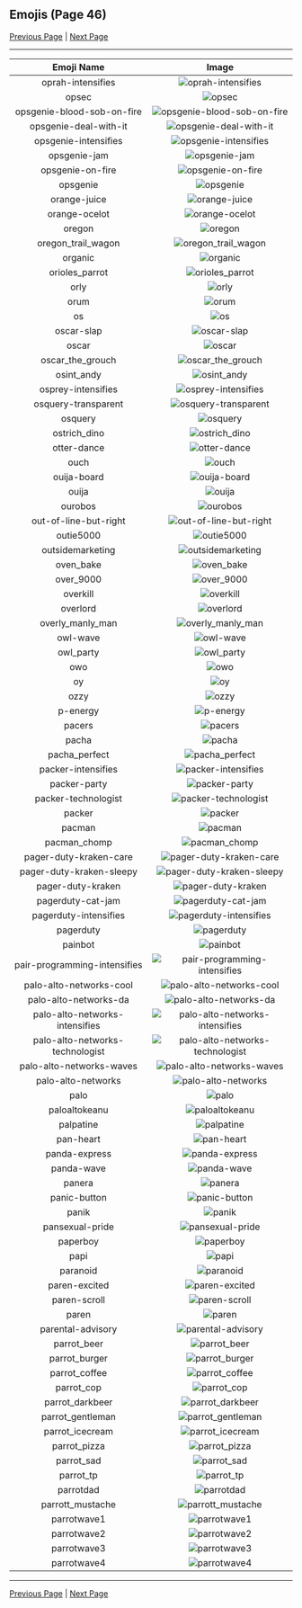 
## Emojis (Page 46)

[Previous Page](/docs/rc/page-o-0045.md)
  | [Next Page](/docs/rc/page-p-0047.md)

<hr />

|Emoji Name|Image|
| :-: | :-: |
|oprah-intensifies| ![oprah-intensifies](/emojis/rc/oprah-intensifies.gif)|
|opsec| ![opsec](/emojis/rc/opsec.png)|
|opsgenie-blood-sob-on-fire| ![opsgenie-blood-sob-on-fire](/emojis/rc/opsgenie-blood-sob-on-fire.png)|
|opsgenie-deal-with-it| ![opsgenie-deal-with-it](/emojis/rc/opsgenie-deal-with-it.gif)|
|opsgenie-intensifies| ![opsgenie-intensifies](/emojis/rc/opsgenie-intensifies.gif)|
|opsgenie-jam| ![opsgenie-jam](/emojis/rc/opsgenie-jam.gif)|
|opsgenie-on-fire| ![opsgenie-on-fire](/emojis/rc/opsgenie-on-fire.gif)|
|opsgenie| ![opsgenie](/emojis/rc/opsgenie.png)|
|orange-juice| ![orange-juice](/emojis/rc/orange-juice.png)|
|orange-ocelot| ![orange-ocelot](/emojis/rc/orange-ocelot.png)|
|oregon| ![oregon](/emojis/rc/oregon.png)|
|oregon_trail_wagon| ![oregon_trail_wagon](/emojis/rc/oregon_trail_wagon.png)|
|organic| ![organic](/emojis/rc/organic.jpg)|
|orioles_parrot| ![orioles_parrot](/emojis/rc/orioles_parrot.gif)|
|orly| ![orly](/emojis/rc/orly.jpg)|
|orum| ![orum](/emojis/rc/orum.png)|
|os| ![os](/emojis/rc/os.gif)|
|oscar-slap| ![oscar-slap](/emojis/rc/oscar-slap.jpg)|
|oscar| ![oscar](/emojis/rc/oscar.jpg)|
|oscar_the_grouch| ![oscar_the_grouch](/emojis/rc/oscar_the_grouch.png)|
|osint_andy| ![osint_andy](/emojis/rc/osint_andy.png)|
|osprey-intensifies| ![osprey-intensifies](/emojis/rc/osprey-intensifies.gif)|
|osquery-transparent| ![osquery-transparent](/emojis/rc/osquery-transparent.png)|
|osquery| ![osquery](/emojis/rc/osquery.png)|
|ostrich_dino| ![ostrich_dino](/emojis/rc/ostrich_dino.png)|
|otter-dance| ![otter-dance](/emojis/rc/otter-dance.gif)|
|ouch| ![ouch](/emojis/rc/ouch.png)|
|ouija-board| ![ouija-board](/emojis/rc/ouija-board.jpg)|
|ouija| ![ouija](/emojis/rc/ouija.png)|
|ourobos| ![ourobos](/emojis/rc/ourobos.png)|
|out-of-line-but-right| ![out-of-line-but-right](/emojis/rc/out-of-line-but-right.png)|
|outie5000| ![outie5000](/emojis/rc/outie5000.jpg)|
|outsidemarketing| ![outsidemarketing](/emojis/rc/outsidemarketing.png)|
|oven_bake| ![oven_bake](/emojis/rc/oven_bake.png)|
|over_9000| ![over_9000](/emojis/rc/over_9000.png)|
|overkill| ![overkill](/emojis/rc/overkill.png)|
|overlord| ![overlord](/emojis/rc/overlord.png)|
|overly_manly_man| ![overly_manly_man](/emojis/rc/overly_manly_man.jpg)|
|owl-wave| ![owl-wave](/emojis/rc/owl-wave.png)|
|owl_party| ![owl_party](/emojis/rc/owl_party.gif)|
|owo| ![owo](/emojis/rc/owo.png)|
|oy| ![oy](/emojis/rc/oy.jpg)|
|ozzy| ![ozzy](/emojis/rc/ozzy.jpg)|
|p-energy| ![p-energy](/emojis/rc/p-energy.png)|
|pacers| ![pacers](/emojis/rc/pacers.png)|
|pacha| ![pacha](/emojis/rc/pacha.png)|
|pacha_perfect| ![pacha_perfect](/emojis/rc/pacha_perfect.png)|
|packer-intensifies| ![packer-intensifies](/emojis/rc/packer-intensifies.gif)|
|packer-party| ![packer-party](/emojis/rc/packer-party.gif)|
|packer-technologist| ![packer-technologist](/emojis/rc/packer-technologist.png)|
|packer| ![packer](/emojis/rc/packer.png)|
|pacman| ![pacman](/emojis/rc/pacman.gif)|
|pacman_chomp| ![pacman_chomp](/emojis/rc/pacman_chomp.gif)|
|pager-duty-kraken-care| ![pager-duty-kraken-care](/emojis/rc/pager-duty-kraken-care.png)|
|pager-duty-kraken-sleepy| ![pager-duty-kraken-sleepy](/emojis/rc/pager-duty-kraken-sleepy.png)|
|pager-duty-kraken| ![pager-duty-kraken](/emojis/rc/pager-duty-kraken.png)|
|pagerduty-cat-jam| ![pagerduty-cat-jam](/emojis/rc/pagerduty-cat-jam.gif)|
|pagerduty-intensifies| ![pagerduty-intensifies](/emojis/rc/pagerduty-intensifies.gif)|
|pagerduty| ![pagerduty](/emojis/rc/pagerduty.png)|
|painbot| ![painbot](/emojis/rc/painbot.png)|
|pair-programming-intensifies| ![pair-programming-intensifies](/emojis/rc/pair-programming-intensifies.gif)|
|palo-alto-networks-cool| ![palo-alto-networks-cool](/emojis/rc/palo-alto-networks-cool.png)|
|palo-alto-networks-da| ![palo-alto-networks-da](/emojis/rc/palo-alto-networks-da.png)|
|palo-alto-networks-intensifies| ![palo-alto-networks-intensifies](/emojis/rc/palo-alto-networks-intensifies.gif)|
|palo-alto-networks-technologist| ![palo-alto-networks-technologist](/emojis/rc/palo-alto-networks-technologist.png)|
|palo-alto-networks-waves| ![palo-alto-networks-waves](/emojis/rc/palo-alto-networks-waves.gif)|
|palo-alto-networks| ![palo-alto-networks](/emojis/rc/palo-alto-networks.png)|
|palo| ![palo](/emojis/rc/palo.png)|
|paloaltokeanu| ![paloaltokeanu](/emojis/rc/paloaltokeanu.jpg)|
|palpatine| ![palpatine](/emojis/rc/palpatine.png)|
|pan-heart| ![pan-heart](/emojis/rc/pan-heart.png)|
|panda-express| ![panda-express](/emojis/rc/panda-express.png)|
|panda-wave| ![panda-wave](/emojis/rc/panda-wave.gif)|
|panera| ![panera](/emojis/rc/panera.png)|
|panic-button| ![panic-button](/emojis/rc/panic-button.gif)|
|panik| ![panik](/emojis/rc/panik.png)|
|pansexual-pride| ![pansexual-pride](/emojis/rc/pansexual-pride.png)|
|paperboy| ![paperboy](/emojis/rc/paperboy.jpg)|
|papi| ![papi](/emojis/rc/papi.jpg)|
|paranoid| ![paranoid](/emojis/rc/paranoid.jpg)|
|paren-excited| ![paren-excited](/emojis/rc/paren-excited.gif)|
|paren-scroll| ![paren-scroll](/emojis/rc/paren-scroll.gif)|
|paren| ![paren](/emojis/rc/paren.png)|
|parental-advisory| ![parental-advisory](/emojis/rc/parental-advisory.png)|
|parrot_beer| ![parrot_beer](/emojis/rc/parrot_beer.gif)|
|parrot_burger| ![parrot_burger](/emojis/rc/parrot_burger.gif)|
|parrot_coffee| ![parrot_coffee](/emojis/rc/parrot_coffee.gif)|
|parrot_cop| ![parrot_cop](/emojis/rc/parrot_cop.gif)|
|parrot_darkbeer| ![parrot_darkbeer](/emojis/rc/parrot_darkbeer.gif)|
|parrot_gentleman| ![parrot_gentleman](/emojis/rc/parrot_gentleman.gif)|
|parrot_icecream| ![parrot_icecream](/emojis/rc/parrot_icecream.gif)|
|parrot_pizza| ![parrot_pizza](/emojis/rc/parrot_pizza.gif)|
|parrot_sad| ![parrot_sad](/emojis/rc/parrot_sad.gif)|
|parrot_tp| ![parrot_tp](/emojis/rc/parrot_tp.gif)|
|parrotdad| ![parrotdad](/emojis/rc/parrotdad.gif)|
|parrott_mustache| ![parrott_mustache](/emojis/rc/parrott_mustache.gif)|
|parrotwave1| ![parrotwave1](/emojis/rc/parrotwave1.gif)|
|parrotwave2| ![parrotwave2](/emojis/rc/parrotwave2.gif)|
|parrotwave3| ![parrotwave3](/emojis/rc/parrotwave3.gif)|
|parrotwave4| ![parrotwave4](/emojis/rc/parrotwave4.gif)|

<hr/>

[Previous Page](/docs/rc/page-o-0045.md)
  | [Next Page](/docs/rc/page-p-0047.md)